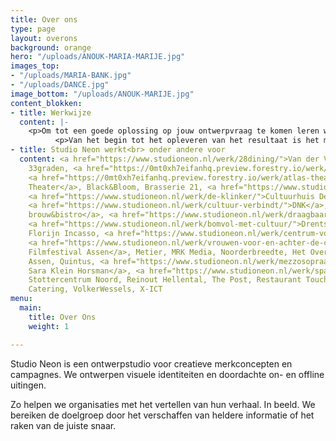 ```yaml
---
title: Over ons
type: page
layout: overons
background: orange
hero: "/uploads/ANOUK-MARIA-MARIJE.jpg"
images_top:
- "/uploads/MARIA-BANK.jpg"
- "/uploads/DANCE.jpg"
image_bottom: "/uploads/ANOUK-MARIJE.jpg"
content_blokken:
- title: Werkwijze
  content: |-
    <p>Om tot een goede oplossing op jouw ontwerpvraag te komen leren we de organisatie eerst graag goed kennen. We gaan in gesprek, stellen vragen en kaderen zo samen de behoefte. Na de ontwerpfase presenteren we een sterk concept en verrassende uitingen die met oog voor detail zijn ontworpen.</p>
          <p>Van het begin tot het opleveren van het resultaat is het makkelijk en snel contact houden.</p>
- title: Studio Neon werkt<br> onder andere voor
  content: <a href="https://www.studioneon.nl/werk/28dining/">Van der Valk Assen</a>,
    33graden, <a href="https://0mt0xh7eifanhq.preview.forestry.io/werk/juridisch-ingewikkeld/">050legal</a>,
    <a href="https://0mt0xh7eifanhq.preview.forestry.io/werk/atlas-theater/">Atlas
    Theater</a>, Black&Bloom, Brasserie 21, <a href="https://www.studioneon.nl/werk/conversies/">Conversies.nl</a>,
    <a href="https://www.studioneon.nl/werk/de-klinker/">Cultuurhuis De Klinker</a>,
    <a href="https://www.studioneon.nl/werk/cultuur-verbindt/">DNK</a>, <a href="https://www.studioneon.nl/werk/dit-is-dokjard/">Dokjard
    brouw&bistro</a>, <a href="https://www.studioneon.nl/werk/draagbaar/">Draagbaar</a>,
    <a href="https://www.studioneon.nl/werk/bomvol-met-cultuur/">Drentse Theaters</a>,
    Florijn Incasso, <a href="https://www.studioneon.nl/werk/centrum-voor-de-kunsten/">ICO</a>,
    <a href="https://www.studioneon.nl/werk/vrouwen-voor-en-achter-de-camera/">Internationaal
    Filmfestival Assen</a>, Metier, MRK Media, Noorderbreedte, Het Oversticht, Preuvenement
    Assen, Quintus, <a href="https://www.studioneon.nl/werk/mezzosopraan-in-beeld/">Mezzosopraan
    Sara Klein Horsman</a>, <a href="https://www.studioneon.nl/werk/spacewinner/">Spacewinner</a>,
    Stottercentrum Noord, Reinout Hellental, The Post, Restaurant Touché, Van Lier
    Catering, VolkerWessels, X-ICT
menu:
  main:
    title: Over Ons
    weight: 1

---
```

Studio Neon is een ontwerpstudio voor creatieve merkconcepten en campagnes. We ontwerpen visuele identiteiten en doordachte on- en offline uitingen.

Zo helpen we organisaties met het vertellen van hun verhaal. In beeld. We bereiken de doelgroep door het verschaffen van heldere informatie of het raken van de juiste snaar.